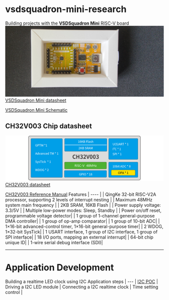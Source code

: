 # vsdsquadron-mini-research
Building projects with the **VSDSquadron Mini** RISC-V board
![image](./images/mini.png)
[VSDSquadron Mini datasheet](./docs/VSDSQMinidatasheet.pdf)

[VSDSquadron Mini Schematic](./docs/SquadronMini_2A_Schematic.pdf.pdf)
## CH32V003 Chip datasheet
![image](./images/CH32V003.png)
[CH32V003 datasheet](./docs/CH32V003DS0.PDF)

[CH32V003 Reference Manual](./docs/CH32V003RM.PDF)
Features  |
---- |
| QingKe 32-bit RISC-V2A processor, supporting 2 levels of interrupt nesting  |
| Maximum 48MHz system main frequency |
| 2KB SRAM, 16KB Flash |
| Power supply voltage: 3.3/5V |
| Multiple low-power modes: Sleep, Standby |
| Power on/off reset, programmable voltage detector|
| 1 group of 1-channel general-purpose DMA controller|
| 1 group of op-amp comparator|
| 1 group of 10-bit ADC|
| 1×16-bit advanced-control timer, 1×16-bit general-purpose timer|
| 2 WDOG, 1×32-bit SysTick|
| 1 USART interface, 1 group of I2C interface, 1 group of SPI interface|
| 18 I/O ports, mapping an external interrupt|
| 64-bit chip unique ID|
| 1-wire serial debug interface (SDI)|

***
# Application Development
Building a realtime LED clock using I2C
Application steps |
--- |
[I2C POC](./I2C_poc) |
Driving a I2C LED module |
Connecting a I2C realtime clock |
Time setting control |



